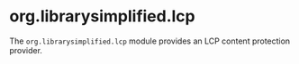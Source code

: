 org.librarysimplified.lcp
===

The `org.librarysimplified.lcp` module provides an LCP content protection provider.
